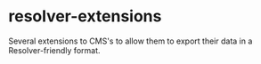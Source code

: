 # resolver-extensions
Several extensions to CMS's to allow them to export their data in a Resolver-friendly format.
